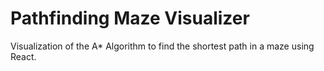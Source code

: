 # Pathfinding Maze Visualizer
Visualization of the A* Algorithm to find the shortest path in a maze using React.
